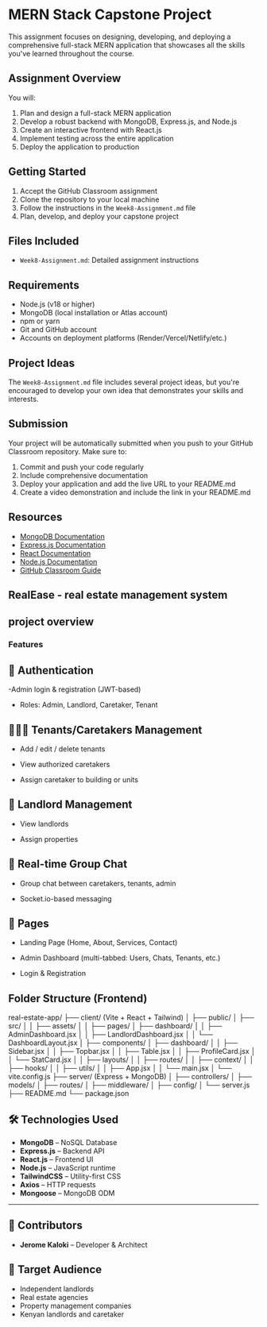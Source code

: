 # MERN Stack Capstone Project

This assignment focuses on designing, developing, and deploying a comprehensive full-stack MERN application that showcases all the skills you've learned throughout the course.

## Assignment Overview

You will:
1. Plan and design a full-stack MERN application
2. Develop a robust backend with MongoDB, Express.js, and Node.js
3. Create an interactive frontend with React.js
4. Implement testing across the entire application
5. Deploy the application to production

## Getting Started

1. Accept the GitHub Classroom assignment
2. Clone the repository to your local machine
3. Follow the instructions in the `Week8-Assignment.md` file
4. Plan, develop, and deploy your capstone project

## Files Included

- `Week8-Assignment.md`: Detailed assignment instructions

## Requirements

- Node.js (v18 or higher)
- MongoDB (local installation or Atlas account)
- npm or yarn
- Git and GitHub account
- Accounts on deployment platforms (Render/Vercel/Netlify/etc.)

## Project Ideas

The `Week8-Assignment.md` file includes several project ideas, but you're encouraged to develop your own idea that demonstrates your skills and interests.

## Submission

Your project will be automatically submitted when you push to your GitHub Classroom repository. Make sure to:

1. Commit and push your code regularly
2. Include comprehensive documentation
3. Deploy your application and add the live URL to your README.md
4. Create a video demonstration and include the link in your README.md

## Resources

- [MongoDB Documentation](https://docs.mongodb.com/)
- [Express.js Documentation](https://expressjs.com/)
- [React Documentation](https://react.dev/)
- [Node.js Documentation](https://nodejs.org/en/docs/)
- [GitHub Classroom Guide](https://docs.github.com/en/education/manage-coursework-with-github-classroom) 


## RealEase - real estate management system

## project overview 
### Features
## 🔐 Authentication
-Admin login & registration (JWT-based)

- Roles: Admin, Landlord, Caretaker, Tenant

## 🧑‍🤝‍🧑 Tenants/Caretakers Management
- Add / edit / delete tenants

- View authorized caretakers

- Assign caretaker to building or units

## 🏢 Landlord Management
- View landlords

- Assign properties

## 🧾 Real-time Group Chat
- Group chat between caretakers, tenants, admin

- Socket.io-based messaging

## 📄 Pages
- Landing Page (Home, About, Services, Contact)

- Admin Dashboard (multi-tabbed: Users, Chats, Tenants, etc.)

- Login & Registration

## Folder Structure (Frontend)

real-estate-app/
├── client/ (Vite + React + Tailwind)
│   ├── public/
│   ├── src/
│   │   ├── assets/
│   │   ├── pages/
        │   ├── dashboard/
        │   │   ├── AdminDashboard.jsx
        │   │   ├── LandlordDashboard.jsx
        │   │   └── DashboardLayout.jsx
        │
        ├── components/
        │   ├── dashboard/
        │   │   ├── Sidebar.jsx
        │   │   ├── Topbar.jsx
        │   │   ├── Table.jsx
        │   │   ├── ProfileCard.jsx
        │   │   └── StatCard.jsx
        │   │   ├── layouts/
        │   │   ├── routes/
        │   │   ├── context/
        │   │   ├── hooks/
        │   │   ├── utils/
        │   │   ├── App.jsx
        │   │   └── main.jsx
│   └── vite.config.js
├── server/ (Express + MongoDB)
│   ├── controllers/
│   ├── models/
│   ├── routes/
│   ├── middleware/
│   ├── config/
│   └── server.js
├── README.md
└── package.json


## 🛠 Technologies Used

- **MongoDB** – NoSQL Database
- **Express.js** – Backend API
- **React.js** – Frontend UI
- **Node.js** – JavaScript runtime
- **TailwindCSS** – Utility-first CSS
- **Axios** – HTTP requests
- **Mongoose** – MongoDB ODM

---
## 🤝 Contributors

- **Jerome Kaloki** – Developer & Architect

## 📍 Target Audience

- Independent landlords
- Real estate agencies
- Property management companies
- Kenyan landlords and caretaker